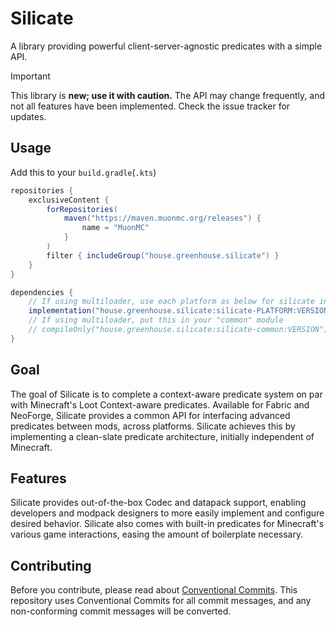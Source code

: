 # Silicate
A library providing powerful client-server-agnostic predicates with a simple API.
> [!IMPORTANT]
> This library is **new; use it with caution.** The API may change frequently, and not all features have been implemented.
> Check the issue tracker for updates.

## Usage
Add this to your `build.gradle`(`.kts`)
```gradle
repositories {
	exclusiveContent {
		forRepositories(
			maven("https://maven.muonmc.org/releases") {
				name = "MuonMC"
			}
		)
		filter { includeGroup("house.greenhouse.silicate") }
	}
}

dependencies {
	// If using multiloader, use each platform as below for silicate in their respective modules
	implementation("house.greenhouse.silicate:silicate-PLATFORM:VERSION")
	// If using multiloader, put this in your "common" module
	// compileOnly("house.greenhouse.silicate:silicate-common:VERSION")
}
```

## Goal
The goal of Silicate is to complete a context-aware predicate system on par with Minecraft's Loot Context-aware predicates. Available for Fabric and NeoForge, Silicate provides a common API for interfacing advanced predicates between mods, across platforms. Silicate achieves this by implementing a clean-slate predicate architecture, initially independent of Minecraft.

## Features
Silicate provides out-of-the-box Codec and datapack support, enabling developers and modpack designers to more easily implement and configure desired behavior. Silicate also comes with built-in predicates for Minecraft's various game interactions, easing the amount of boilerplate necessary.

## Contributing
Before you contribute, please read about [Conventional Commits](https://www.conventionalcommits.org/en/v1.0.0/). This repository uses Conventional Commits for all commit messages, and any non-conforming commit messages will be converted.